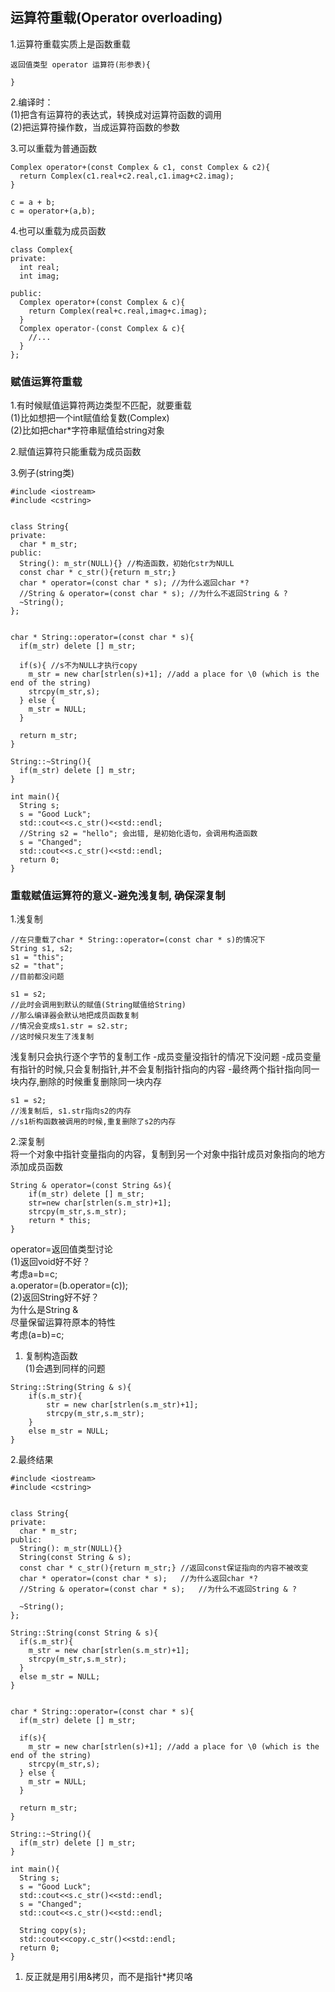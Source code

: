 ## 运算符重载\(Operator overloading\)

1.运算符重载实质上是函数重载

```
返回值类型 operator 运算符(形参表){

}
```

2.编译时：  
\(1\)把含有运算符的表达式，转换成对运算符函数的调用  
\(2\)把运算符操作数，当成运算符函数的参数

3.可以重载为普通函数

```
Complex operator+(const Complex & c1, const Complex & c2){
  return Complex(c1.real+c2.real,c1.imag+c2.imag);
}

c = a + b;
c = operator+(a,b);
```

4.也可以重载为成员函数

```
class Complex{
private:
  int real;
  int imag;

public:
  Complex operator+(const Complex & c){
    return Complex(real+c.real,imag+c.imag);
  }
  Complex operator-(const Complex & c){
    //...
  } 
};
```

### 赋值运算符重载

1.有时候赋值运算符两边类型不匹配，就要重载  
\(1\)比如想把一个int赋值给复数\(Complex\)  
\(2\)比如把char\*字符串赋值给string对象

2.赋值运算符只能重载为成员函数

3.例子\(string类\)

```
#include <iostream>
#include <cstring>


class String{
private:
  char * m_str;
public:
  String(): m_str(NULL){} //构造函数，初始化str为NULL  
  const char * c_str(){return m_str;}
  char * operator=(const char * s); //为什么返回char *?
  //String & operator=(const char * s); //为什么不返回String & ?
  ~String();
};


char * String::operator=(const char * s){
  if(m_str) delete [] m_str;

  if(s){ //s不为NULL才执行copy  
    m_str = new char[strlen(s)+1]; //add a place for \0 (which is the end of the string)
    strcpy(m_str,s);
  } else {
    m_str = NULL;
  }

  return m_str;
}

String::~String(){
  if(m_str) delete [] m_str;
}

int main(){
  String s;
  s = "Good Luck";
  std::cout<<s.c_str()<<std::endl;
  //String s2 = "hello"; 会出错, 是初始化语句，会调用构造函数  
  s = "Changed";
  std::cout<<s.c_str()<<std::endl;
  return 0;
}
```

### 重载赋值运算符的意义-避免浅复制, 确保深复制

1.浅复制

```
//在只重载了char * String::operator=(const char * s)的情况下
String s1, s2;
s1 = "this";
s2 = "that";
//目前都没问题

s1 = s2;
//此时会调用到默认的赋值(String赋值给String)
//那么编译器会默认地把成员函数复制
//情况会变成s1.str = s2.str;
//这时候只发生了浅复制
```

浅复制只会执行逐个字节的复制工作
-成员变量没指针的情况下没问题
-成员变量有指针的时候,只会复制指针,并不会复制指针指向的内容
-最终两个指针指向同一块内存,删除的时候重复删除同一块内存

```
s1 = s2;
//浅复制后, s1.str指向s2的内存
//s1析构函数被调用的时候,重复删除了s2的内存
```   
 
2.深复制  
   将一个对象中指针变量指向的内容，复制到另一个对象中指针成员对象指向的地方  
   添加成员函数

```
String & operator=(const String &s){  
    if(m_str) delete [] m_str;  
    str=new char[strlen(s.m_str)+1];  
    strcpy(m_str,s.m_str);  
    return * this;  
}  
```

operator=返回值类型讨论  
\(1\)返回void好不好？  
考虑a=b=c;  
a.operator=\(b.operator=\(c\)\);  
\(2\)返回String好不好？  
为什么是String &  
尽量保留运算符原本的特性  
考虑\(a=b\)=c;

1. 复制构造函数  
   \(1\)会遇到同样的问题

```
String::String(String & s){
    if(s.m_str){    
        str = new char[strlen(s.m_str)+1];    
        strcpy(m_str,s.m_str);    
    }    
    else m_str = NULL;    
}  
```

2.最终结果

```
#include <iostream>
#include <cstring>


class String{
private:
  char * m_str;
public:
  String(): m_str(NULL){}
  String(const String & s);
  const char * c_str(){return m_str;} //返回const保证指向的内容不被改变
  char * operator=(const char * s);   //为什么返回char *?
  //String & operator=(const char * s);   //为什么不返回String & ?

  ~String();
};

String::String(const String & s){
  if(s.m_str){
    m_str = new char[strlen(s.m_str)+1];
    strcpy(m_str,s.m_str);
  }
  else m_str = NULL;
}


char * String::operator=(const char * s){
  if(m_str) delete [] m_str;

  if(s){
    m_str = new char[strlen(s)+1]; //add a place for \0 (which is the end of the string)
    strcpy(m_str,s);
  } else {
    m_str = NULL;
  }

  return m_str;
}

String::~String(){
  if(m_str) delete [] m_str;
}

int main(){
  String s;
  s = "Good Luck";
  std::cout<<s.c_str()<<std::endl;
  s = "Changed";
  std::cout<<s.c_str()<<std::endl;

  String copy(s);
  std::cout<<copy.c_str()<<std::endl;
  return 0;
}
```

1. 反正就是用引用&拷贝，而不是指针\*拷贝咯



